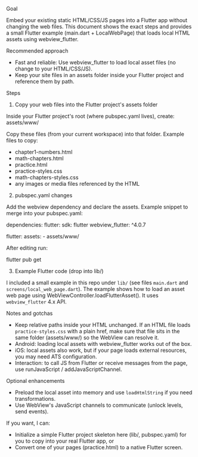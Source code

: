 Goal

Embed your existing static HTML/CSS/JS pages into a Flutter app without changing the web files. This document shows the exact steps and provides a small Flutter example (main.dart + LocalWebPage) that loads local HTML assets using webview_flutter.

Recommended approach

- Fast and reliable: Use webview_flutter to load local asset files (no change to your HTML/CSS/JS).
- Keep your site files in an assets folder inside your Flutter project and reference them by path.

Steps

1) Copy your web files into the Flutter project's assets folder

Inside your Flutter project's root (where pubspec.yaml lives), create:
  assets/www/

Copy these files (from your current workspace) into that folder. Example files to copy:
  - chapter1-numbers.html
  - math-chapters.html
  - practice.html
  - practice-styles.css
  - math-chapters-styles.css
  - any images or media files referenced by the HTML

2) pubspec.yaml changes

Add the webview dependency and declare the assets. Example snippet to merge into your pubspec.yaml:

dependencies:
  flutter:
    sdk: flutter
  webview_flutter: ^4.0.7

flutter:
  assets:
    - assets/www/

After editing run:

flutter pub get

3) Example Flutter code (drop into lib/)

I included a small example in this repo under `lib/` (see files `main.dart` and `screens/local_web_page.dart`). The example shows how to load an asset web page using WebViewController.loadFlutterAsset(). It uses `webview_flutter` 4.x API.

Notes and gotchas

- Keep relative paths inside your HTML unchanged. If an HTML file loads `practice-styles.css` with a plain href, make sure that file sits in the same folder (assets/www/) so the WebView can resolve it.
- Android: loading local assets with webview_flutter works out of the box.
- iOS: local assets also work, but if your page loads external resources, you may need ATS configuration.
- Interaction: to call JS from Flutter or receive messages from the page, use runJavaScript / addJavaScriptChannel.

Optional enhancements

- Preload the local asset into memory and use `loadHtmlString` if you need transformations.
- Use WebView's JavaScript channels to communicate (unlock levels, send events).

If you want, I can:
- Initialize a simple Flutter project skeleton here (lib/, pubspec.yaml) for you to copy into your real Flutter app, or
- Convert one of your pages (practice.html) to a native Flutter screen.

